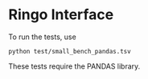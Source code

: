 Ringo Interface
===============

To run the tests, use

<code>python test/small_bench_pandas.tsv</code>

These tests require the PANDAS library.
